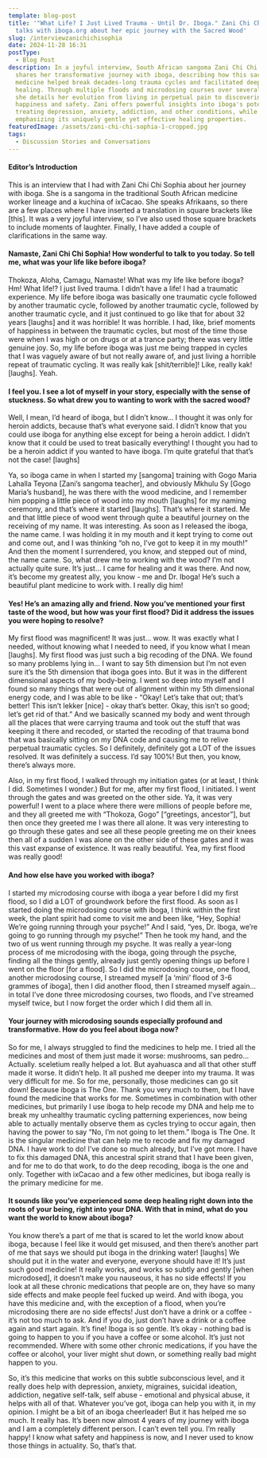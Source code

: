 ```yaml
---
template: blog-post
title: '"What Life? I Just Lived Trauma - Until Dr. Iboga." Zani Chi Chi Sophia
  talks with iboga.org about her epic journey with the Sacred Wood'
slug: /interviewzanichichisophia
date: 2024-11-28 16:31
postType:
  - Blog Post
description: In a joyful interview, South African sangoma Zani Chi Chi Sophia
  shares her transformative journey with iboga, describing how this sacred plant
  medicine helped break decades-long trauma cycles and facilitated deep DNA
  healing. Through multiple floods and microdosing courses over several years,
  she details her evolution from living in perpetual pain to discovering genuine
  happiness and safety. Zani offers powerful insights into iboga's potential for
  treating depression, anxiety, addiction, and other conditions, while
  emphasizing its uniquely gentle yet effective healing properties.
featuredImage: /assets/zani-chi-chi-sophia-1-cropped.jpg
tags:
  - Discussion Stories and Conversations
---
```

####  Editor’s Introduction

This is an interview that I had with Zani Chi Chi Sophia about her journey with iboga. She is a sangoma in the traditional South African medicine worker lineage and a kuchina of ixCacao. She speaks Afrikaans, so there are a few places where I have inserted a translation in square brackets like \[this]. It was a very joyful interview, so I’ve also used those square brackets to include moments of laughter. Finally, I have added a couple of clarifications in the same way.



#### Namaste, Zani Chi Chi Sophia! How wonderful to talk to you today. So tell me, what was your life like before iboga?

Thokoza, Aloha, Camagu, Namaste! What was my life like before iboga? Hm! What life!? I just lived trauma. I didn’t have a life! I had a traumatic experience. My life before iboga was basically one traumatic cycle followed by another traumatic cycle, followed by another traumatic cycle, followed by another traumatic cycle, and it just continued to go like that for about 32 years \[laughs] and it was horrible! It was horrible. I had, like, brief moments of happiness in between the traumatic cycles, but most of the time those were when I was high or on drugs or at a trance party; there was very little genuine joy. So, my life before iboga was just me being trapped in cycles that I was vaguely aware of but not really aware of, and just living a horrible repeat of traumatic cycling. It was really kak \[shit/terrible]! Like, really kak! \[laughs]. Yeah. 



#### I feel you. I see a lot of myself in your story, especially with the sense of stuckness. So what drew you to wanting to work with the sacred wood?

Well, I mean, I’d heard of iboga, but I didn’t know… I thought it was only for heroin addicts, because that’s what everyone said. I didn’t know that you could use iboga for anything else except for being a heroin addict. I didn’t know that it could be used to treat basically everything! I thought you had to be a heroin addict if you wanted to have iboga. I’m quite grateful that that’s not the case! \[laughs]

Ya, so iboga came in when I started my \[sangoma] training with Gogo Maria Lahalla Teyona \[Zani’s sangoma teacher], and obviously Mkhulu Sy \[Gogo Maria’s husband], he was there with the wood medicine, and I remember him popping a little piece of wood into my mouth \[laughs] for my naming ceremony, and that’s where it started \[laughs]. That’s where it started. Me and that little piece of wood went through quite a beautiful journey on the receiving of my name. It was interesting. As soon as I released the iboga, the name came. I was holding it in my mouth and it kept trying to come out and come out, and I was thinking “oh no, I’ve got to keep it in my mouth!” And then the moment I surrendered, you know, and stepped out of mind, the name came. So, what drew me to working with the wood? I’m not actually quite sure. It’s just… I came for healing and it was there. And now, it’s become my greatest ally, you know - me and Dr. Iboga! He’s such a beautiful plant medicine to work with. I really dig him!



#### Yes! He’s an amazing ally and friend. Now you’ve mentioned your first taste of the wood, but how was your first flood? Did it address the issues you were hoping to resolve?

My first flood was magnificent! It was just… wow. It was exactly what I needed, without knowing what I needed to need, if you know what I mean \[laughs]. My first flood was just such a big recoding of the DNA. We found so many problems lying in… I want to say 5th dimension but I’m not even sure it’s the 5th dimension that iboga goes into. But it was in the different dimensional aspects of my body-being. I went so deep into myself and I found so many things that were out of alignment within my 5th dimensional energy code, and I was able to be like - “Okay! Let’s take that out; that’s better! This isn’t lekker \[nice] - okay that’s better. Okay, this isn’t so good; let’s get rid of that.” And we basically scanned my body and went through all the places that were carrying trauma and took out the stuff that was keeping it there and recoded, or started the recoding of that trauma bond that was basically sitting on my DNA code and causing me to relive perpetual traumatic cycles. So I definitely, definitely got a LOT of the issues resolved. It was definitely a success. I’d say 100%! But then, you know, there’s always more. 

Also, in my first flood, I walked through my initiation gates (or at least, I think I did. Sometimes I wonder.) But for me, after my first flood, I initiated. I went through the gates and was greeted on the other side. Ya, it was very powerful! I went to a place where there were millions of people before me, and they all greeted me with “Thokoza, Gogo” \[“greetings, ancestor”], but then once they greeted me I was there all alone. It was very interesting to go through these gates and see all these people greeting me on their knees then all of a sudden I was alone on the other side of these gates and it was this vast expanse of existence. It was really beautiful. Yea, my first flood was really good! 



#### And how else have you worked with iboga?

I started my microdosing course with iboga a year before I did my first flood, so I did a LOT of groundwork before the first flood. As soon as I started doing the microdosing course with iboga, I think within the first week, the plant spirit had come to visit me and been like, “Hey, Sophia! We’re going running through your psyche!” And I said, “yes, Dr. Iboga, we’re going to go running through my psyche!” Then he took my hand, and the two of us went running through my psyche. It was really a year-long process of me microdosing with the iboga, going through the psyche, finding all the things gently, already just gently opening things up before I went on the floor \[for a flood]. So I did the microdosing course, one flood, another microdosing course, I streamed myself \[a ‘mini’ flood of 3-6 grammes of iboga], then I did another flood, then I streamed myself again… in total I’ve done three microdosing courses, two floods, and I’ve streamed myself twice, but I now forget the order which I did them all in. 



#### Your journey with microdosing sounds especially profound and transformative. How do you feel about iboga now?

So for me, I always struggled to find the medicines to help me. I tried all the medicines and most of them just made it worse: mushrooms, san pedro… Actually. sceletium really helped a lot. But ayahuasca and all that other stuff made it worse. It didn’t help.  It all pushed me deeper into my trauma. It was very difficult for me. So for me, personally, those medicines can go sit down! Because iboga is The One. Thank you very much to them, but I have found the medicine that works for me. Sometimes in combination with other medicines, but primarily I use iboga to help recode my DNA and help me to break my unhealthy traumatic cycling patterning experiences, now being able to actually mentally observe them as cycles trying to occur again, then having the power to say “No, I’m not going to let them.” Iboga is The One. It is the singular medicine that can help me to recode and fix my damaged DNA. I have work to do! I’ve done so much already, but I’ve got more. I have to fix this damaged DNA, this ancestral spirit strand that I have been given, and for me to do that work, to do the deep recoding, iboga is the one and only. Together with ixCacao and a few other medicines, but iboga really is the primary medicine for me. 



#### It sounds like you’ve experienced some deep healing right down into the roots of your being, right into your DNA. With that in mind, what do you want the world to know about iboga?

You know there’s a part of me that is scared to let the world know about iboga, because I feel like it would get misused, and then there’s another part of me that says we should put iboga in the drinking water! \[laughs] We should put it in the water and everyone, everyone should have it! It’s just such good medicine!  It really works, and works so subtly and gently \[when microdosed], it doesn’t make you nauseous, it has no side effects! If you look at all these chronic medications that people are on, they have so many side effects and make people feel fucked up weird. And with iboga, you have this medicine and, with the exception of a flood, when you’re microdosing there are no side effects! Just don’t have a drink or a coffee - it’s not too much to ask. And if you do, just don’t have a drink or a coffee again and start again. It’s fine! Iboga is so gentle. It’s okay - nothing bad is going to happen to you if you have a coffee or some alcohol. It’s just not recommended. Where with some other chronic medications, if you have the coffee or alcohol, your liver might shut down, or something really bad might happen to you. 

So, it’s this medicine that works on this subtle subconscious level, and it really does help with depression, anxiety, migraines, suicidal ideation, addiction, negative self-talk, self abuse - emotional and physical abuse, it helps with all of that. Whatever you’ve got, iboga can help you with it, in my opinion. I might be a bit of an iboga cheerleader! But it has helped me so much. It really has. It’s been now almost 4 years of my journey with iboga and I am a completely different person. I can’t even tell you. I’m really happy! I know what safety and happiness is now, and I never used to know those things in actuality. So, that’s that.

